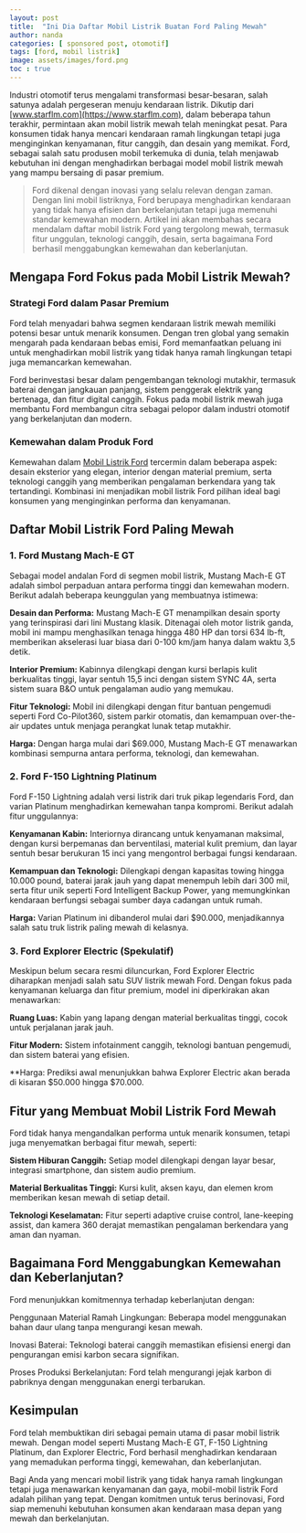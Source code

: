 ```yaml
---
layout: post
title:  "Ini Dia Daftar Mobil Listrik Buatan Ford Paling Mewah"
author: nanda
categories: [ sponsored post, otomotif]
tags: [ford, mobil listrik]
image: assets/images/ford.png
toc : true
---
```



Industri otomotif terus mengalami transformasi besar-besaran, salah satunya adalah pergeseran menuju kendaraan listrik. Dikutip dari [www.starflm.com](https://www.starflm.com), dalam beberapa tahun terakhir, permintaan akan mobil listrik mewah telah meningkat pesat. Para konsumen tidak hanya mencari kendaraan ramah lingkungan tetapi juga menginginkan kenyamanan, fitur canggih, dan desain yang memikat. Ford, sebagai salah satu produsen mobil terkemuka di dunia, telah menjawab kebutuhan ini dengan menghadirkan berbagai model mobil listrik mewah yang mampu bersaing di pasar premium.

> Ford dikenal dengan inovasi yang selalu relevan dengan zaman. Dengan lini mobil listriknya, Ford berupaya menghadirkan kendaraan yang tidak hanya efisien dan berkelanjutan tetapi juga memenuhi standar kemewahan modern. Artikel ini akan membahas secara mendalam daftar mobil listrik Ford yang tergolong mewah, termasuk fitur unggulan, teknologi canggih, desain, serta bagaimana Ford berhasil menggabungkan kemewahan dan keberlanjutan.

## Mengapa Ford Fokus pada Mobil Listrik Mewah?

### Strategi Ford dalam Pasar Premium

Ford telah menyadari bahwa segmen kendaraan listrik mewah memiliki potensi besar untuk menarik konsumen. Dengan tren global yang semakin mengarah pada kendaraan bebas emisi, Ford memanfaatkan peluang ini untuk menghadirkan mobil listrik yang tidak hanya ramah lingkungan tetapi juga memancarkan kemewahan.

Ford berinvestasi besar dalam pengembangan teknologi mutakhir, termasuk baterai dengan jangkauan panjang, sistem penggerak elektrik yang bertenaga, dan fitur digital canggih. Fokus pada mobil listrik mewah juga membantu Ford membangun citra sebagai pelopor dalam industri otomotif yang berkelanjutan dan modern.

### Kemewahan dalam Produk Ford

Kemewahan dalam [Mobil Listrik Ford](https://www.starflm.com/mobil-listrik-ford-masa-depan-kendaraan-ramah-lingkungan/) tercermin dalam beberapa aspek: desain eksterior yang elegan, interior dengan material premium, serta teknologi canggih yang memberikan pengalaman berkendara yang tak tertandingi. Kombinasi ini menjadikan mobil listrik Ford pilihan ideal bagi konsumen yang menginginkan performa dan kenyamanan.

## Daftar Mobil Listrik Ford Paling Mewah

### 1. Ford Mustang Mach-E GT

Sebagai model andalan Ford di segmen mobil listrik, Mustang Mach-E GT adalah simbol perpaduan antara performa tinggi dan kemewahan modern. Berikut adalah beberapa keunggulan yang membuatnya istimewa:

**Desain dan Performa:** Mustang Mach-E GT menampilkan desain sporty yang terinspirasi dari lini Mustang klasik. Ditenagai oleh motor listrik ganda, mobil ini mampu menghasilkan tenaga hingga 480 HP dan torsi 634 lb-ft, memberikan akselerasi luar biasa dari 0-100 km/jam hanya dalam waktu 3,5 detik.

**Interior Premium:** Kabinnya dilengkapi dengan kursi berlapis kulit berkualitas tinggi, layar sentuh 15,5 inci dengan sistem SYNC 4A, serta sistem suara B&O untuk pengalaman audio yang memukau.

**Fitur Teknologi:** Mobil ini dilengkapi dengan fitur bantuan pengemudi seperti Ford Co-Pilot360, sistem parkir otomatis, dan kemampuan over-the-air updates untuk menjaga perangkat lunak tetap mutakhir.

**Harga:** Dengan harga mulai dari $69.000, Mustang Mach-E GT menawarkan kombinasi sempurna antara performa, teknologi, dan kemewahan.

### 2. Ford F-150 Lightning Platinum

Ford F-150 Lightning adalah versi listrik dari truk pikap legendaris Ford, dan varian Platinum menghadirkan kemewahan tanpa kompromi. Berikut adalah fitur unggulannya:

**Kenyamanan Kabin:** Interiornya dirancang untuk kenyamanan maksimal, dengan kursi berpemanas dan berventilasi, material kulit premium, dan layar sentuh besar berukuran 15 inci yang mengontrol berbagai fungsi kendaraan.

**Kemampuan dan Teknologi:** Dilengkapi dengan kapasitas towing hingga 10.000 pound, baterai jarak jauh yang dapat menempuh lebih dari 300 mil, serta fitur unik seperti Ford Intelligent Backup Power, yang memungkinkan kendaraan berfungsi sebagai sumber daya cadangan untuk rumah.

**Harga:** Varian Platinum ini dibanderol mulai dari $90.000, menjadikannya salah satu truk listrik paling mewah di kelasnya.

### 3. Ford Explorer Electric (Spekulatif)

Meskipun belum secara resmi diluncurkan, Ford Explorer Electric diharapkan menjadi salah satu SUV listrik mewah Ford. Dengan fokus pada kenyamanan keluarga dan fitur premium, model ini diperkirakan akan menawarkan:

**Ruang Luas:** Kabin yang lapang dengan material berkualitas tinggi, cocok untuk perjalanan jarak jauh.

**Fitur Modern:** Sistem infotainment canggih, teknologi bantuan pengemudi, dan sistem baterai yang efisien.

**Harga: Prediksi awal menunjukkan bahwa Explorer Electric akan berada di kisaran $50.000 hingga $70.000.

## Fitur yang Membuat Mobil Listrik Ford Mewah

Ford tidak hanya mengandalkan performa untuk menarik konsumen, tetapi juga menyematkan berbagai fitur mewah, seperti:

**Sistem Hiburan Canggih:** Setiap model dilengkapi dengan layar besar, integrasi smartphone, dan sistem audio premium.

**Material Berkualitas Tinggi:** Kursi kulit, aksen kayu, dan elemen krom memberikan kesan mewah di setiap detail.

**Teknologi Keselamatan:** Fitur seperti adaptive cruise control, lane-keeping assist, dan kamera 360 derajat memastikan pengalaman berkendara yang aman dan nyaman.

## Bagaimana Ford Menggabungkan Kemewahan dan Keberlanjutan?

Ford menunjukkan komitmennya terhadap keberlanjutan dengan:

Penggunaan Material Ramah Lingkungan: Beberapa model menggunakan bahan daur ulang tanpa mengurangi kesan mewah.

Inovasi Baterai: Teknologi baterai canggih memastikan efisiensi energi dan pengurangan emisi karbon secara signifikan.

Proses Produksi Berkelanjutan: Ford telah mengurangi jejak karbon di pabriknya dengan menggunakan energi terbarukan.

## Kesimpulan

Ford telah membuktikan diri sebagai pemain utama di pasar mobil listrik mewah. Dengan model seperti Mustang Mach-E GT, F-150 Lightning Platinum, dan Explorer Electric, Ford berhasil menghadirkan kendaraan yang memadukan performa tinggi, kemewahan, dan keberlanjutan.

Bagi Anda yang mencari mobil listrik yang tidak hanya ramah lingkungan tetapi juga menawarkan kenyamanan dan gaya, mobil-mobil listrik Ford adalah pilihan yang tepat. Dengan komitmen untuk terus berinovasi, Ford siap memenuhi kebutuhan konsumen akan kendaraan masa depan yang mewah dan berkelanjutan.

